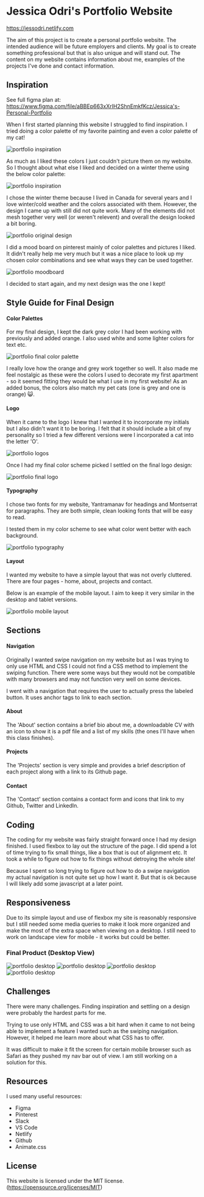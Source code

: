 # Jessica Odri's Portfolio Website

<https://jessodri.netlify.com>

The aim of this project is to create a personal portfolio website. The intended audience will be future employers and clients. My goal is to create something professional but that is also unique and will stand out. The content on my website contains information about me, examples of the projects I've done and contact information. 

## Inspiration

See full figma plan at: <https://www.figma.com/file/aBBEp663xXrIH2ShnEmkfKcz/Jessica's-Personal-Portfolio>

When I first started planning this website I struggled to find inspiration. I tried doing a color palette of my favorite painting and even a color palette of my cat! 

![portfolio inspiration](/assets/img/inspiration.png)

As much as I liked these colors I just couldn't picture them on  my website. So I thought about what else I liked and decided on a winter theme using the below color palette:

![portfolio inspiration](/assets/img/winter-colors.png)

I chose the winter theme because I lived in Canada for several years and I love winter/cold weather and the colors associated with them. However, the design I came up with still did not quite work. Many of the elements did not mesh together very well (or weren't relevent) and overall the design looked a bit boring.

![portfolio original design](/assets/img/original-design.png)

I did a mood board on pinterest mainly of color palettes and pictures I liked. It didn't really help me very much but it was a nice place to look up my chosen color combinations and see what ways they can be used together.

![portfolio moodboard](/assets/img/moodboard.png)

I decided to start again, and my next design was the one I kept! 

## Style Guide for Final Design

#### Color Palettes

For my final design, I kept the dark grey color I had been working with previously and added orange. I also used white and some lighter colors for text etc.

![portfolio final color palette](/assets/img/color-palette-final.png)

I really love how the orange and grey work together so well. It also made me feel nostalgic as these were the colors I used to decorate my first apartment - so it seemed fitting they would be what I use in my first website! As an added bonus, the colors also match my pet cats (one is grey and one is orange) 😺.

#### Logo

When it came to the logo I knew that I wanted it to incorporate my initials but I also didn't want it to be boring. I felt that it should include a bit of my personality so I tried a few different versions were I incorporated a cat into the letter 'O'.

![portfolio logos](/assets/img/logo-options.png)

Once I had my final color scheme picked I settled on the final logo design:

![portfolio final logo](/assets/img/logo-final.png)


#### Typography

I chose two fonts for my website, Yantramanav for headings and Montserrat for paragraphs. They are both simple, clean looking fonts that will be easy to read. 

I tested them in my color scheme to see what color went better with each background.

![portfolio typography](/assets/img/typography.png)

#### Layout

I wanted my website to have a simple layout that was not overly cluttered. There are four pages - home, about, projects and contact. 

Below is an example of the mobile layout. I aim to keep it very similar in the desktop and tablet versions.

![portfolio mobile layout](/assets/img/mobile-version.png)

## Sections

#### Navigation

Originally I wanted swipe navigation on my website but as I was trying to only use HTML and CSS I could not find a CSS method to implement the swiping function. There were some ways but they would not be compatible with many browsers and may not function very well on some devices.

I went with a navigation that requires the user to actually press the labeled button. It uses anchor tags to link to each section.

#### About

The 'About' section contains a brief bio about me, a downloadable CV with an icon to show it is a pdf file and a list of my skills (the ones I'll have when this class finishes).

#### Projects

The 'Projects' section is very simple and provides a brief description of each project along with a link to its Github page.

#### Contact

The 'Contact' section contains a contact form and icons that link to my Github, Twitter and LinkedIn.

## Coding

The coding for my website was fairly straight forward once I had my design finished. I used flexbox to lay out the structure of the page. I did spend a lot of time trying to fix small things, like a box that is out of alignment etc. It took a while to figure out how to fix things without detroying the whole site!

Because I spent so long trying to figure out how to do a swipe navigation my actual navigation is not quite set up how I want it. But that is ok because I will likely add some javascript at a later point.

## Responsiveness

Due to its simple layout and use of flexbox my site is reasonably responsive but I still needed some media queries to make it look more organized and make the most of the extra space when viewing on a desktop. I still need to work on landscape view for mobile - it works but could be better.

### Final Product (Desktop View)

![portfolio desktop](/assets/img/home-page.png)
![portfolio desktop](/assets/img/about-page.png)
![portfolio desktop](/assets/img/projects-page.png)
![portfolio desktop](/assets/img/contact-page.png)

## Challenges

There were many challenges. Finding inspiration and settling on a design were probably the hardest parts for me.

Trying to use only HTML and CSS was a bit hard when it came to not being able to implement a feature I wanted such as the swiping navigation. However, it helped me learn more about what CSS has to offer.

It was difficult to make it fit the screen for certain mobile browser such as Safari as they pushed my nav bar out of view. I am still working on a solution for this.

## Resources

I used many useful resources:

* Figma
* Pinterest
* Slack
* VS Code
* Netlify
* Github
* Animate.css

## License

This website is licensed under the MIT license. (<https://opensource.org/licenses/MIT>)

